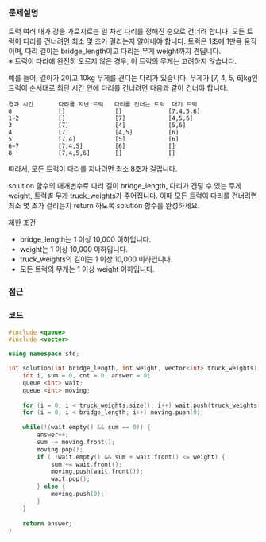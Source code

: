 ### 문제설명  
트럭 여러 대가 강을 가로지르는 일 차선 다리를 정해진 순으로 건너려 합니다. 모든 트럭이 다리를 건너려면 최소 몇 초가 걸리는지 알아내야 합니다. 트럭은 1초에 1만큼 움직이며, 다리 길이는 bridge_length이고 다리는 무게 weight까지 견딥니다.  
※ 트럭이 다리에 완전히 오르지 않은 경우, 이 트럭의 무게는 고려하지 않습니다.  

예를 들어, 길이가 2이고 10kg 무게를 견디는 다리가 있습니다. 무게가 [7, 4, 5, 6]kg인 트럭이 순서대로 최단 시간 안에 다리를 건너려면 다음과 같이 건너야 합니다.  
~~~
경과 시간       다리를 지난 트럭	다리를 건너는 트럭  대기 트럭
0	          []	          []	         [7,4,5,6]
1~2	          []	          [7]       	 [4,5,6]
3	          [7]	          [4]	         [5,6]
4	          [7]	          [4,5]	         [6]
5	          [7,4]	          [5]	         [6]
6~7	          [7,4,5]	      [6]	         []
8	          [7,4,5,6]	      []	         []
~~~
따라서, 모든 트럭이 다리를 지나려면 최소 8초가 걸립니다.  

solution 함수의 매개변수로 다리 길이 bridge_length, 다리가 견딜 수 있는 무게 weight, 트럭별 무게 truck_weights가 주어집니다. 이때 모든 트럭이 다리를 건너려면 최소 몇 초가 걸리는지 return 하도록 solution 함수를 완성하세요.  

제한 조건  
- bridge_length는 1 이상 10,000 이하입니다.  
- weight는 1 이상 10,000 이하입니다.  
- truck_weights의 길이는 1 이상 10,000 이하입니다.  
- 모든 트럭의 무게는 1 이상 weight 이하입니다.  

### 접근  


### 코드  
~~~c++
#include <queue>
#include <vector>

using namespace std;

int solution(int bridge_length, int weight, vector<int> truck_weights) {
    int i, sum = 0, cnt = 0, answer = 0;
    queue <int> wait;
    queue <int> moving;
    
    for (i = 0; i < truck_weights.size(); i++) wait.push(truck_weights[i]);
    for (i = 0; i < bridge_length; i++) moving.push(0);
    
    while(!(wait.empty() && sum == 0)) {
        answer++;
        sum -= moving.front();
        moving.pop();
        if ( !wait.empty() && sum + wait.front() <= weight) {
            sum += wait.front();
            moving.push(wait.front());
            wait.pop();
        } else {
            moving.push(0);
        }
    }
    
    return answer;
}
~~~